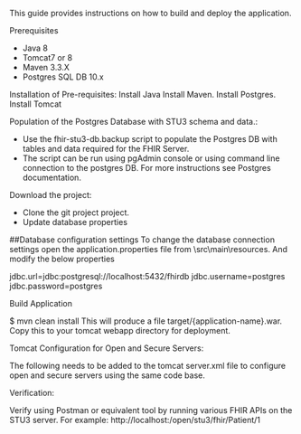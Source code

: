 This guide provides instructions on how to build and deploy the application.

Prerequisites
* Java 8
* Tomcat7 or 8
* Maven 3.3.X
* Postgres SQL DB 10.x

Installation of Pre-requisites:
Install Java
Install Maven.
Install Postgres.
Install Tomcat

Population of the Postgres Database with STU3 schema and data.:
* Use the fhir-stu3-db.backup script to populate the Postgres DB with tables and data required for the FHIR Server.
* The script can be run using pgAdmin console or using command line connection to the postgres DB. For more instructions see Postgres documentation.

Download the project:
* Clone the git project project.
* Update database properties

##Database configuration settings To change the database connection settings open the application.properties file from \src\main\resources. And modify the below properties

jdbc.url=jdbc:postgresql://localhost:5432/fhirdb
jdbc.username=postgres
jdbc.password=postgres


Build Application

$ mvn clean install
This will produce a file target/{application-name}.war. Copy this to your tomcat webapp directory for deployment.

Tomcat Configuration for Open and Secure Servers:

The following needs to be added to the tomcat server.xml file to configure open and secure servers using the same code base.

<Context path="/open/stu3" docBase="./stu3"/>
<Context path="/secure/stu3" docBase="./stu3"/>




 <Context path="/open/stu3" docBase="./stu3"/>
 <Context path="/secure/stu3" docBase="./stu3"/>

Verification:

Verify using Postman or equivalent tool by running various FHIR APIs on the STU3 server.
For example: http://localhost:/open/stu3/fhir/Patient/1
